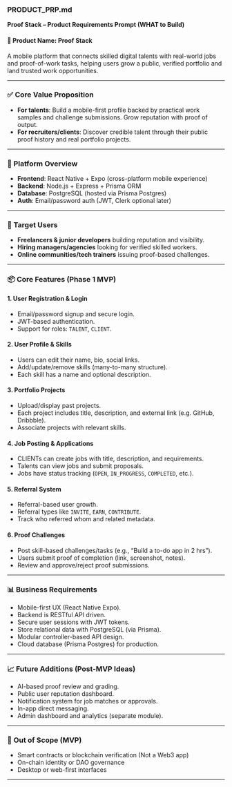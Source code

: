 ### PRODUCT_PRP.md

**Proof Stack – Product Requirements Prompt (WHAT to Build)**

#### 🧠 Product Name: **Proof Stack**

A mobile platform that connects skilled digital talents with real-world jobs and proof-of-work tasks, helping users grow a public, verified portfolio and land trusted work opportunities.

---

### ✅ Core Value Proposition

* **For talents**: Build a mobile-first profile backed by practical work samples and challenge submissions. Grow reputation with proof of output.
* **For recruiters/clients**: Discover credible talent through their public proof history and real portfolio projects.

---

### 📱 Platform Overview

* **Frontend**: React Native + Expo (cross-platform mobile experience)
* **Backend**: Node.js + Express + Prisma ORM
* **Database**: PostgreSQL (hosted via Prisma Postgres)
* **Auth**: Email/password auth (JWT, Clerk optional later)

---

### 👥 Target Users

* **Freelancers & junior developers** building reputation and visibility.
* **Hiring managers/agencies** looking for verified skilled workers.
* **Online communities/tech trainers** issuing proof-based challenges.

---

### 📦 Core Features (Phase 1 MVP)

#### 1. **User Registration & Login**

* Email/password signup and secure login.
* JWT-based authentication.
* Support for roles: `TALENT`, `CLIENT`.

#### 2. **User Profile & Skills**

* Users can edit their name, bio, social links.
* Add/update/remove skills (many-to-many structure).
* Each skill has a name and optional description.

#### 3. **Portfolio Projects**

* Upload/display past projects.
* Each project includes title, description, and external link (e.g. GitHub, Dribbble).
* Associate projects with relevant skills.

#### 4. **Job Posting & Applications**

* CLIENTs can create jobs with title, description, and requirements.
* Talents can view jobs and submit proposals.
* Jobs have status tracking (`OPEN`, `IN_PROGRESS`, `COMPLETED`, etc.).

#### 5. **Referral System**

* Referral-based user growth.
* Referral types like `INVITE`, `EARN`, `CONTRIBUTE`.
* Track who referred whom and related metadata.

#### 6. **Proof Challenges**

* Post skill-based challenges/tasks (e.g., “Build a to-do app in 2 hrs”).
* Users submit proof of completion (link, screenshot, notes).
* Review and approve/reject proof submissions.

---

### 📊 Business Requirements

* Mobile-first UX (React Native Expo).
* Backend is RESTful API driven.
* Secure user sessions with JWT tokens.
* Store relational data with PostgreSQL (via Prisma).
* Modular controller-based API design.
* Cloud database (Prisma Postgres) for production.

---

### 📈 Future Additions (Post-MVP Ideas)

* AI-based proof review and grading.
* Public user reputation dashboard.
* Notification system for job matches or approvals.
* In-app direct messaging.
* Admin dashboard and analytics (separate module).

---

### 🚫 Out of Scope (MVP)

* Smart contracts or blockchain verification (Not a Web3 app)
* On-chain identity or DAO governance
* Desktop or web-first interfaces

---
